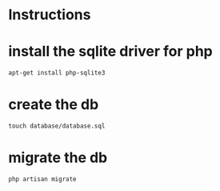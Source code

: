 # Instructions

# install the sqlite driver for php

```
apt-get install php-sqlite3
```

# create the db
```
touch database/database.sql
```

# migrate the db

```
php artisan migrate
```


